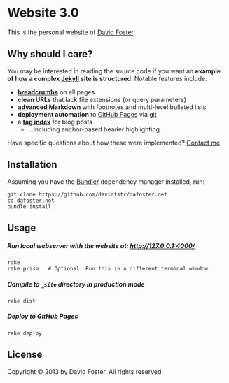 # Website 3.0

This is the personal website of [David Foster].

## Why should I care?

You may be interested in reading the source code if you want an **example of 
how a complex [Jekyll] site is structured**. Notable features include:

* **[breadcrumbs]** on all pages
* **clean URLs** that lack file extensions (or query parameters)
* **advanced Markdown** with footnotes and multi-level bulleted lists
* **deployment automation** to [GitHub Pages] via [git]
* a **[tag index]** for blog posts
    * ...including anchor-based header highlighting

Have specific questions about how these were implemented? [Contact me].

[David Foster]: https://github.com/davidfstr
[Jekyll]: https://github.com/mojombo/jekyll
[breadcrumbs]: http://en.wikipedia.org/wiki/Breadcrumb_(navigation)
[git]: http://git-scm.com
[GitHub Pages]: http://pages.github.com
[tag index]: http://dafoster.net/articles/topics/#Software
[Contact me]: http://dafoster.net/contact/

## Installation

Assuming you have the [Bundler] dependency manager installed, run:

```
git clone https://github.com/davidfstr/dafoster.net
cd dafoster.net
bundle install
```

[Bundler]: http://bundler.io


## Usage

##### Run local webserver with the website at: <http://127.0.0.1:4000/>

```
rake
rake prism   # Optional. Run this in a different terminal window.
```

##### Compile to `_site` directory in production mode

```
rake dist
```

##### Deploy to GitHub Pages

```
rake deploy
```

## License

Copyright &copy; 2013 by David Foster. All rights reserved.